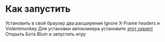 # Как запустить
Установить в свой браузер два расширения Ignore X-Frame headers и Violentmonkey
Для установки автокликера установите [этот скрипт](https://github.com/Davud77/autoclicker/raw/refs/heads/main/blum-autoclicker.user.js)
Открыть Бота Blum и запустить игру
